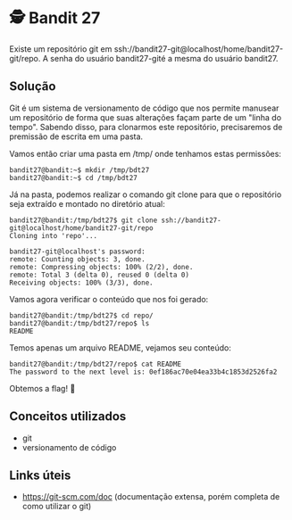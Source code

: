 # 🕵️ Bandit 27

Existe um repositório git em ssh://bandit27-git@localhost/home/bandit27-git/repo. A senha do usuário bandit27-gité a mesma do usuário bandit27.

## Solução

Git é um sistema de versionamento de código que nos permite manusear um repositório de forma que suas alterações façam parte de um "linha do tempo". Sabendo disso, para clonarmos este repositório, precisaremos de premissão de escrita em uma pasta.

Vamos então criar uma pasta em /tmp/ onde tenhamos estas permissões:
```
bandit27@bandit:~$ mkdir /tmp/bdt27
bandit27@bandit:~$ cd /tmp/bdt27
```

Já na pasta, podemos realizar o comando git clone para que o repositório seja extraído e montado no diretório atual:
```
bandit27@bandit:/tmp/bdt27$ git clone ssh://bandit27-git@localhost/home/bandit27-git/repo
Cloning into 'repo'...

bandit27-git@localhost's password: 
remote: Counting objects: 3, done.
remote: Compressing objects: 100% (2/2), done.
remote: Total 3 (delta 0), reused 0 (delta 0)
Receiving objects: 100% (3/3), done.
```

Vamos agora verificar o conteúdo que nos foi gerado:
```
bandit27@bandit:/tmp/bdt27$ cd repo/
bandit27@bandit:/tmp/bdt27/repo$ ls
README
```

Temos apenas um arquivo README, vejamos seu conteúdo:
```
bandit27@bandit:/tmp/bdt27/repo$ cat README 
The password to the next level is: 0ef186ac70e04ea33b4c1853d2526fa2
```

Obtemos a flag! 🥷

## Conceitos utilizados

- git
- versionamento de código

## Links úteis

- https://git-scm.com/doc (documentação extensa, porém completa de como utilizar o git)

